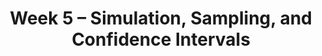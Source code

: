 ---
    title: Week 5 – Simulation, Sampling, and Confidence Intervals
    weekNumber: 5
    days:
      - date: 2024-4-29
        events:
          "**LEC 13**{: .label .label-lecture } [Distributions and Sampling](http://datahub.ucsd.edu/user-redirect/git-sync?repo=https://github.com/dsc-courses/dsc10-2024-sp&subPath=lectures/lec13/lec13.ipynb) [✏️](resources/lectures/lec13/lec13.html)":
            "[CIT 10.0-10.4](https://inferentialthinking.com/chapters/10/Sampling_and_Empirical_Distributions.html)" 
          "<small><i><span style='display: inline-block; padding-left: 80px'><b>Keywords:</b> probability vs. empirical distribution, SRS, .sample, parameter, statistic </span></i></small>":
      - date: 2024-4-30
        events:          
          "**HW 3**{: .label .label-hw } **[DataFrames, Control Flow, and Probability](http://datahub.ucsd.edu/user-redirect/git-sync?repo=https://github.com/dsc-courses/dsc10-2024-sp&subPath=homeworks/hw03/hw03.ipynb)**":
          "**SUR**{: .label .label-survey } [Mid-Quarter Survey](https://forms.gle/nN6kvMyGn2QkPKHC8)":
      - date: 2024-5-1
        events:
          "**LEC 14**{: .label .label-lecture } [Midterm Review](resources/lectures/lec14/lec14.pdf)":
          "**DISC 5**{: .label .label-disc } **[Probability and Simulation](https://practice.dsc10.com/disc05/index.html)**":
      - date: 2024-5-3
        events:
          
          "**EXAM**{: .label .label-exam } **Midterm Exam covers Lectures 1-12**":
---
